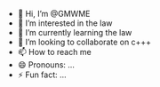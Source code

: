 - 👋 Hi, I’m @GMWME
- 👀 I’m interested in the law
- 🌱 I’m currently learning the law 
- 💞️ I’m looking to collaborate on c+++
- 📫 How to reach me 
- 😄 Pronouns: ...
- ⚡ Fun fact: ...

<!---
GMWME/GMWME is a ✨ special ✨ repository because its `README.md` (this file) appears on your GitHub profile.
You can click the Preview link to take a look at your changes.
--->
